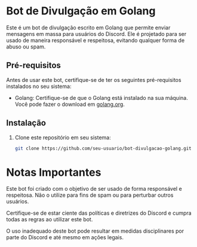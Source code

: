 # Bot de Divulgação em Golang

Este é um bot de divulgação escrito em Golang que permite enviar mensagens em massa para usuários do Discord. Ele é projetado para ser usado de maneira responsável e respeitosa, evitando qualquer forma de abuso ou spam.

## Pré-requisitos

Antes de usar este bot, certifique-se de ter os seguintes pré-requisitos instalados no seu sistema:

- Golang: Certifique-se de que o Golang está instalado na sua máquina. Você pode fazer o download em [golang.org](https://golang.org/dl/).

## Instalação

1. Clone este repositório em seu sistema:

   ```bash
   git clone https://github.com/seu-usuario/bot-divulgacao-golang.git
   ```

# Notas Importantes
Este bot foi criado com o objetivo de ser usado de forma responsável e respeitosa. Não o utilize para fins de spam ou para perturbar outros usuários.

Certifique-se de estar ciente das políticas e diretrizes do Discord e cumpra todas as regras ao utilizar este bot.

O uso inadequado deste bot pode resultar em medidas disciplinares por parte do Discord e até mesmo em ações legais.

